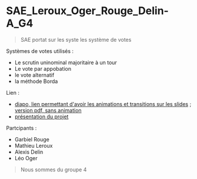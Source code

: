 # SAE_Leroux_Oger_Rouge_Delin-A_G4

>SAE portat sur les syste les système de votes

Systèmes de votes utilisés : 
- Le scrutin uninominal majoritaire à un tour 
- Le vote par appobation
- le vote alternatif
- la méthode Borda 

Lien :	
- [diapo, lien permettant d'avoir les animations et transitions sur les slides](https://www.canva.com/design/DAFS72lHZyM/lZ8TK4tKzlN0AV6gIEmXUw/edit?utm_content=DAFS72lHZyM&utm_campaign=designshare&utm_medium=link2&utm_source=sharebutton) ; [version pdf, sans animation](Powerpoint_Systemes_de_vote.pdf)
- [présentation du projet](Document_Systemes_de_vote.pdf)

Partcipants :
- Garbiel Rouge
- Mathieu Leroux
- Alexis Delin
- Léo Oger

> Nous sommes du groupe 4

